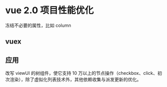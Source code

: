 # vue 2.0 项目性能优化

冻结不必要的属性，比如 column

## vuex

## 应用

改写 viewUI 的树组件，使它支持 10 万以上的节点操作（checkbox、click、初次渲染），除了虚拟化列表技术外，其他依赖收集与派发更新的优化。